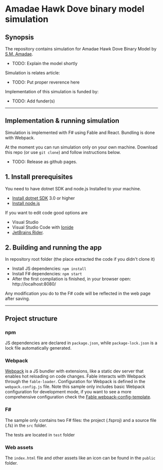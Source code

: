 # Amadae Hawk Dove binary model simulation

## Synopsis

The repository contains simulation for Amadae Hawk Dove Binary Model by [S.M. Amadae](https://amadae.com/).

* TODO: Explain the model shortly

Simulation is relates article:

* TODO: Put proper reverence here

Implementation of this simulation is funded by:

* TODO: Add funder(s)

---

## Implementation & running simulation

Simulation is implemented with F# using Fable and React. Bundling is done with Webpack.

At the moment you can run simulation only on your own machine. Download this repo (or use `git clone`) and follow instructions below.

* TODO: Release as github pages.

## 1. Install prerequisites

You need to have dotnet SDK and node.js Installed to your machine.

* [Install dotnet SDK](https://www.microsoft.com/net/download/core) 3.0 or higher
* [Install node.js](https://nodejs.org)

If you want to edit code good options are
* Visual Studio
* Visual Studio Code with [Ionide](http://ionide.io/)
* [JetBrains Rider](https://www.jetbrains.com/rider/).

## 2. Building and running the app

In repository root folder (the place extracted the code if you didn't clone it)

* Install JS dependencies: `npm install`
* Install F# dependencies: `npm start`
* After the first compilation is finished, in your browser open: http://localhost:8080/

Any modification you do to the F# code will be reflected in the web page after saving.

----

## Project structure

### npm

JS dependencies are declared in `package.json`, while `package-lock.json` is a lock file automatically generated.

### Webpack

[Webpack](https://webpack.js.org) is a JS bundler with extensions, like a static dev server that enables hot reloading on code changes. Fable interacts with Webpack through the `fable-loader`. Configuration for Webpack is defined in the `webpack.config.js` file. Note this sample only includes basic Webpack configuration for development mode, if you want to see a more comprehensive configuration check the [Fable webpack-config-template](https://github.com/fable-compiler/webpack-config-template/blob/master/webpack.config.js).

### F#

The sample only contains two F# files: the project (.fsproj) and a source file (.fs) in the `src` folder.

The tests are located in `test` folder

### Web assets

The `index.html` file and other assets like an icon can be found in the `public` folder.
